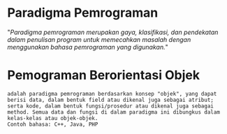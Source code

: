 # Paradigma Pemrograman

"_Paradigma pemrograman merupakan gaya, klasifikasi, dan pendekatan dalam penulisan program untuk memecahkan masalah dengan menggunakan bahasa pemrograman yang digunakan._"

# Pemograman Berorientasi Objek
    adalah paradigma pemrograman berdasarkan konsep "objek", yang dapat berisi data, dalam bentuk field atau dikenal juga sebagai atribut; serta kode, dalam bentuk fungsi/prosedur atau dikenal juga sebagai method. Semua data dan fungsi di dalam paradigma ini dibungkus dalam kelas-kelas atau objek-objek.
    Contoh bahasa: C++, Java, PHP